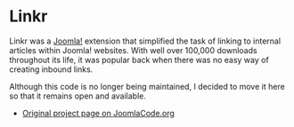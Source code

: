 # Linkr
Linkr was a [Joomla!](http://www.joomla.org/) extension that simplified the task of linking to internal articles within Joomla! websites. With well over 100,000 downloads throughout its life, it was popular back when there was no easy way of creating inbound links.

Although this code is no longer being maintained, I decided to move it here so that it remains open and available.

- [Original project page on JoomlaCode.org](http://joomlacode.org/gf/project/linkr2/)